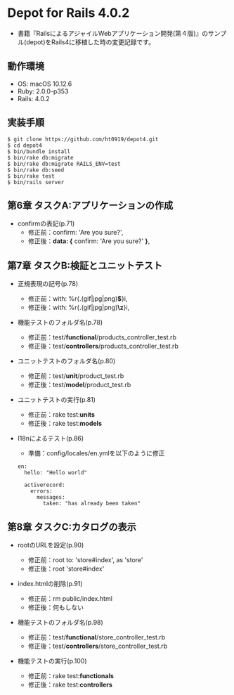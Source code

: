 # Depot for Rails 4.0.2

- 書籍『RailsによるアジャイルWebアプリケーション開発(第４版)』のサンプル(depot)をRails4に移植した時の変更記録です。

## 動作環境

- OS: macOS 10.12.6
- Ruby: 2.0.0-p353
- Rails: 4.0.2

## 実装手順

```
$ git clone https://github.com/ht0919/depot4.git
$ cd depot4
$ bin/bundle install
$ bin/rake db:migrate
$ bin/rake db:migrate RAILS_ENV=test
$ bin/rake db:seed
$ bin/rake test
$ bin/rails server
```

## 第6章 タスクA:アプリケーションの作成

- confirmの表記(p.71)
  - 修正前：confirm: 'Are you sure?',
  - 修正後：__data: {__ confirm: 'Are you sure?' __}__,


## 第7章 タスクB:検証とユニットテスト

- 正規表現の記号(p.78)
  - 修正前：with: %r{\.(gif|jpg|png)__$__}i,
  - 修正後：with: %r{\.(gif|jpg|png)__\z__}i,


- 機能テストのフォルダ名(p.78)
  - 修正前：test/__functional__/products_controller_test.rb
  - 修正後：test/__controllers__/products_controller_test.rb


- ユニットテストのフォルダ名(p.80)
  - 修正前：test/__unit__/product_test.rb
  - 修正後：test/__model__/product_test.rb


- ユニットテストの実行(p.81)
  - 修正前：rake test:__units__
  - 修正後：rake test:__models__


- I18nによるテスト(p.86)
  - 準備：config/locales/en.ymlを以下のように修正
  ```
  en:
    hello: "Hello world"

    activerecord:
      errors:
        messages:
          taken: "has already been taken"
  ```


## 第8章 タスクC:カタログの表示

- rootのURLを設定(p.90)
  - 修正前：root to: 'store#index', as 'store'
  - 修正後：root 'store#index'

- index.htmlの削除(p.91)
  - 修正前：rm public/index.html
  - 修正後：何もしない

- 機能テストのフォルダ名(p.98)
  - 修正前：test/__functional__/store_controller_test.rb
  - 修正後：test/__controllers__/store_controller_test.rb

- 機能テストの実行(p.100)
  - 修正前：rake test:__functionals__
  - 修正後：rake test:__controllers__
